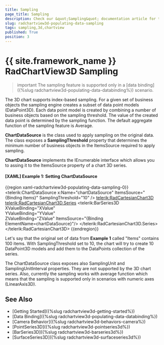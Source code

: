 ```yaml
---
title: Sampling
page_title: Sampling
description: Check our &quot;Sampling&quot; documentation article for the RadChartView3D {{ site.framework_name }} control.
slug: radchartview3d-populating-data-sampling
tags: sampling,3d,chartview
published: True
position: 3
---
```


# {{ site.framework_name }} RadChartView3D Sampling

>important The sampling feature is supported only in a [data binding]({%slug radchartview3d-populating-data-databinding%}) scenario.

The 3D chart supports index-based sampling. For a given set of business objects the sampling engine creates a subset of data point models (DataPoint3D). Each data point model is created by combining a number of business objects based on the sampling threshold. The value of the created data point is determined by the sampling function. The default aggregate function of the sampling feature is Average.

__ChartDataSource__ is the class used to apply sampling on the original data. The class exposes a __SamplingThreshold__ property that determines the minimum number of business objects in the ItemsSource required to apply sampling. 

__ChartDataSource__ implements the IEnumerable interface which allows you to assing it to the ItemsSource property of a chart 3D series.

#### __[XAML] Example 1: Setting ChartDataSource__
{{region xaml-radchartview3d-populating-data-sampling-0}}	
	<Grid>
		<telerik:ChartDataSource x:Name="chartDataSource" ItemsSource="{Binding Items}" SamplingThreshold="10" />
		<telerik:RadCartesianChart3D>		
			<telerik:RadCartesianChart3D.Series>
				<telerik:BarSeries3D XValueBinding="XValue"                              
									 YValueBinding="YValue"                              
									 ZValueBinding="ZValue"
									 ItemsSource="{Binding ElementName=chartDataSource}"/>
			</telerik:RadCartesianChart3D.Series>
		</telerik:RadCartesianChart3D>
	</Grid>
{{endregion}}

Let's say that the original set of data from __Example 1__ called "Items" contains 100 items. With SamplingThreshold set to 10, the chart will try to create 10 DataPoint3D models and add them to the DataPoints collection of the series.

The ChartDataSource class exposes also SamplingUnit and SamplingUnitInterval properties. They are not supported by the 3D chart series. Also, currently the sampling works with average function which means that the sampling is supported only in scenarios with numeric axes (LinearAxis3D). 

## See Also

* [Getting Started]({%slug radchartview3d-getting-started%})
* [Data Binding]({%slug radchartview3d-populating-data-databinding%})
* [Camera Behavior]({%slug radchartview3d-behaviors-camera%})
* [PointSeries3D]({%slug radchartview3d-pointseries3d%})
* [BarSeries3D]({%slug radchartview3d-barseries3d%})
* [SurfaceSeries3D]({%slug radchartview3d-surfaceseries3d%})

